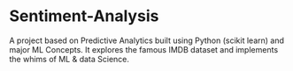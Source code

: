 # Sentiment-Analysis
A project based on Predictive Analytics built using Python (scikit learn) and major ML Concepts.
It explores the famous IMDB dataset and implements the whims of ML & data Science.
